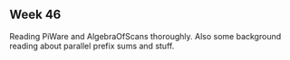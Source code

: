 Week 46
-------

Reading PiWare and AlgebraOfScans thoroughly. Also some background reading about parallel prefix sums and stuff.

